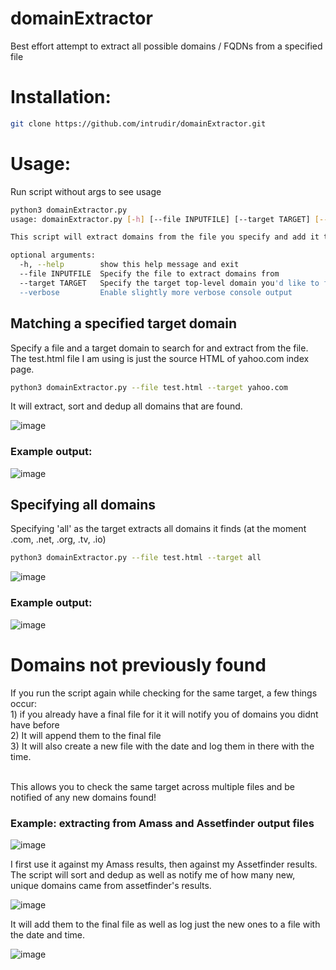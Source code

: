 # domainExtractor
Best effort attempt to extract all possible domains / FQDNs from a specified file

<h1>Installation:</h1>

```bash
git clone https://github.com/intrudir/domainExtractor.git
```

<h1>Usage:</h1>
Run script without args to see usage

```bash
python3 domainExtractor.py
usage: domainExtractor.py [-h] [--file INPUTFILE] [--target TARGET] [--verbose]

This script will extract domains from the file you specify and add it to a final file

optional arguments:
  -h, --help        show this help message and exit
  --file INPUTFILE  Specify the file to extract domains from
  --target TARGET   Specify the target top-level domain you'd like to find and extract e.g. uber.com
  --verbose         Enable slightly more verbose console output

```
<h2> Matching a specified target domain </h2>
Specify a file and a target domain to search for and extract from the file. The test.html file I am using is just the source HTML of yahoo.com index page.

```bash
python3 domainExtractor.py --file test.html --target yahoo.com
```
It will extract, sort and dedup all domains that are found.

![image](https://user-images.githubusercontent.com/24526564/85906292-dd7e8a80-b7db-11ea-84b2-dbb7df9bec74.png)

<h3>Example output:</h3>

![image](https://user-images.githubusercontent.com/24526564/85906625-dd32bf00-b7dc-11ea-9c22-415c76c01ae4.png)

<h2> Specifying all domains </h2>
Specifying 'all' as the target extracts all domains it finds (at the moment .com, .net, .org, .tv, .io)

```bash
python3 domainExtractor.py --file test.html --target all
```

![image](https://user-images.githubusercontent.com/24526564/85906901-c50f6f80-b7dd-11ea-8fea-e7adad964d97.png)

<h3>Example output:</h3>

![image](https://user-images.githubusercontent.com/24526564/85907449-81b60080-b7df-11ea-9c10-d389b3558605.png)

<h1>Domains not previously found</h1>
If you run the script again while checking for the same target, a few things occur: 
<br>1) if you already have a final file for it it will notify you of domains you didnt have before
<br>2) It will append them to the final file
<br>3) It will also create a new file with the date and log them in there with the time.

<br>This allows you to check the same target across multiple files and be notified of any new domains found!

<h3>Example: extracting from Amass and Assetfinder output files</h3>

![image](https://user-images.githubusercontent.com/24526564/85907726-7f07db00-b7e0-11ea-820f-8912d779c065.png)

I first use it against my Amass results, then against my Assetfinder results. 
<br>The script will sort and dedup as well as notify me of how many new, unique domains came from assetfinder's results.

![image](https://user-images.githubusercontent.com/24526564/85907913-27b63a80-b7e1-11ea-8d8b-c887a19d61ca.png)

It will add them to the final file as well as log just the new ones to a file with the date and time.

![image](https://user-images.githubusercontent.com/24526564/85908016-706df380-b7e1-11ea-8986-fe96181c6b6d.png)


